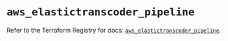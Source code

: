 # `aws_elastictranscoder_pipeline`

Refer to the Terraform Registry for docs: [`aws_elastictranscoder_pipeline`](https://registry.terraform.io/providers/hashicorp/aws/6.13.0/docs/resources/elastictranscoder_pipeline).
